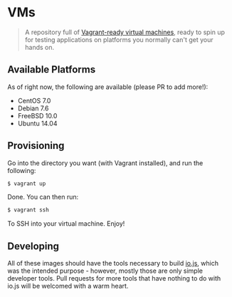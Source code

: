 # VMs

> A repository full of [Vagrant-ready virtual machines](https://www.vagrantup.com/), ready to spin up for testing applications on platforms you normally can't get your hands on.

## Available Platforms
As of right now, the following are available (please PR to add more!):

* CentOS 7.0
* Debian 7.6
* FreeBSD 10.0
* Ubuntu 14.04

## Provisioning
Go into the directory you want (with Vagrant installed), and run the following:

```sh
$ vagrant up
```

Done. You can then run:

```sh
$ vagrant ssh
```

To SSH into your virtual machine. Enjoy!

## Developing
All of these images should have the tools necessary to build [io.js](https://github.com/iojs/io.js), which was the intended purpose - however, mostly those are only simple developer tools. Pull requests for more tools that have nothing to do with io.js will be welcomed with a warm heart.